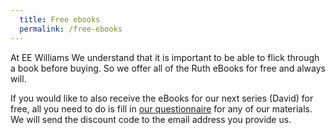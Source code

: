 ```yaml
---
  title: Free ebooks
  permalink: /free-ebooks
---
```


At EE Williams We understand that it is important to be able to flick through a book before buying. So we offer all of the Ruth eBooks for free and always will.

If you would like to also receive the eBooks for our next series (David) for free, all you need to do is fill in [our questionnaire][1] for any of our materials. We will send the discount code to the email address you provide us.

[1]: https://docs.google.com/forms/d/e/1FAIpQLSdezi_2OEaHWP7TorObefSvW_gJ9RIIQ9OP2pMh6UXkuOX1BQ/viewform?c=0&w=1

